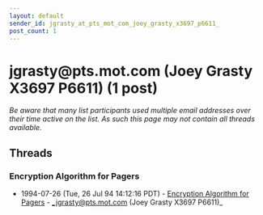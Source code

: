 ```yaml
---
layout: default
sender_id: jgrasty_at_pts_mot_com_joey_grasty_x3697_p6611_
post_count: 1
---
```


# jgrasty<span>@</span>pts.mot.com (Joey Grasty X3697 P6611) (1 post)

_Be aware that many list participants used multiple email addresses over their time active on the list. As such this page may not contain all threads available._

## Threads

### Encryption Algorithm for Pagers
+ 1994-07-26 (Tue, 26 Jul 94 14:12:16 PDT) - [Encryption Algorithm for Pagers](/archive/1994/07/4950864089e36b953005f80cf9fdb3f235ad560d7b98d48f387756a55ee4e5ff) - _jgrasty@pts.mot.com (Joey Grasty X3697 P6611)_

